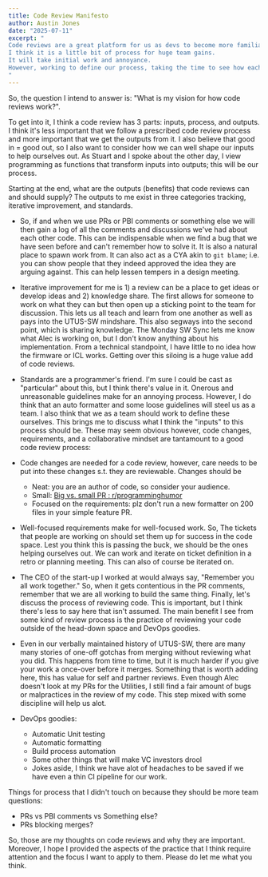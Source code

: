 ```yaml
---
title: Code Review Manifesto
author: Austin Jones
date: "2025-07-11"
excerpt: "
Code reviews are a great platform for us as devs to become more familiar and cohesive.
I think it is a little bit of process for huge team gains.
It will take initial work and annoyance.
However, working to define our process, taking the time to see how each of us do things, and using it as grounds to better collaborate will make us a better team.
"
---
```


So, the question I intend to answer is: "What is my vision for how code reviews work?".

To get into it, I think a code review has 3 parts: inputs, process, and outputs.
I think it's less important that we follow a prescribed code review process and more important that we get the outputs from it.
I also believe that good in = good out, so I also want to consider how we can well shape our inputs to help ourselves out.
As Stuart and I spoke about the other day, I view programming as functions that transform inputs into outputs; this will be our process.

Starting at the end, what are the outputs (benefits) that code reviews can and should supply? The outputs to me exist in three categories tracking, iterative improvement, and standards.

- So, if and when we use PRs or PBI comments or something else we will then gain a log of all the comments and discussions we've had about each other code.
This can be indispensable when we find a bug that we have seen before and can't remember how to solve it.
It is also a natural place to spawn work from.
It can also act as a CYA akin to `git blame`; i.e.
you can show people that they indeed approved the idea they are arguing against.
This can help lessen tempers in a design meeting.
- Iterative improvement for me is 1) a review can be a place to get ideas or develop ideas and 2) knowledge share.
The first allows for someone to work on what they can but then open up a sticking point to the team for discussion.
This lets us all teach and learn from one another as well as pays into the UTUS-SW mindshare.
This also segways into the second point, which is sharing knowledge.
The Monday SW Sync lets me know what Alec is working on, but I don't know anything about his implementation.
From a technical standpoint, I have little to no idea how the firmware or ICL works.
Getting over this siloing is a huge value add of code reviews.
- Standards are a programmer's friend.
I'm sure I could be cast as "particular" about this, but I think there's value in it.
Onerous and unreasonable guidelines make for an annoying process.
However, I do think that an auto formatter and some loose guidelines will steel us as a team.
I also think that we as a team should work to define these ourselves.
This brings me to discuss what I think the "inputs" to this process should be.
These may seem obvious however, code changes, requirements, and a collaborative mindset are tantamount to a good code review process:

- Code changes are needed for a code review, however, care needs to be put into these changes s.t.
they are reviewable.
Changes should be
    - Neat: you are an author of code, so consider your audience.
    - Small: [Big vs. small PR : r/programminghumor](https://www.reddit.com/r/programminghumor/comments/14uzv4w/big_vs_small_pr/)
    - Focused on the requirements: plz don't run a new formatter on 200 files in your simple feature PR.
- Well-focused requirements make for well-focused work.
    So, The tickets that people are working on should set them up for success in the code space.
    Lest you think this is passing the buck, we should be the ones helping ourselves out.
    We can work and iterate on ticket definition in a retro or planning meeting.
    This can also of course be iterated on.

- The CEO of the start-up I worked at would always say, "Remember you all work together." So, when it gets contentious in the PR comments, remember that we are all working to build the same thing.
    Finally, let's discuss the process of reviewing code.
    This is important, but I think there's less to say here that isn't assumed.
    The main benefit I see from some kind of review process is the practice of reviewing your code outside of the head-down space and DevOps goodies.

- Even in our verbally maintained history of UTUS-SW, there are many many stories of one-off gotchas from merging without reviewing what you did.
    This happens from time to time, but it is much harder if you give your work a once-over before it merges.
    Something that is worth adding here, this has value for self and partner reviews.
    Even though Alec doesn't look at my PRs for the Utilities, I still find a fair amount of bugs or malpractices in the review of my code.
    This step mixed with some discipline will help us alot.

- DevOps goodies:
    - Automatic Unit testing
    - Automatic formatting
    - Build process automation
    - Some other things that will make VC investors drool
    - Jokes aside, I think we have alot of headaches to be saved if we have even a thin CI pipeline for our work.

Things for process that I didn't touch on because they should be more team questions:

- PRs vs PBI comments vs Something else?
- PRs blocking merges?

So, those are my thoughts on code reviews and why they are important.
Moreover, I hope I provided the aspects of the practice that I think require attention and the focus I want to apply to them.
Please do let me what you think.
